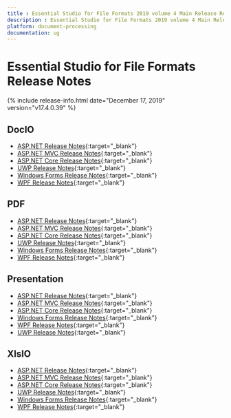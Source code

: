 ```yaml
---
title : Essential Studio for File Formats 2019 volume 4 Main Release Release Notes  
description : Essential Studio for File Formats 2019 volume 4 Main Release Release Notes  
platform: document-processing
documentation: ug
---
```


# Essential Studio for File Formats  Release Notes  

{% include release-info.html date="December 17, 2019" version="v17.4.0.39" %} 

## DocIO

* [ASP.NET Release Notes](/aspnet/release-notes/v17.4.0.39#docio){:target="_blank"}
* [ASP.NET MVC Release Notes](/aspnetmvc/release-notes/v17.4.0.39#docio){:target="_blank"}
* [ASP.NET Core Release Notes](/aspnet-core/release-notes/v17.4.0.39#docio){:target="_blank"}
* [UWP Release Notes](/uwp/release-notes/v17.4.0.39#docio){:target="_blank"}
* [Windows Forms Release Notes](/windowsforms/release-notes/v17.4.0.39#docio){:target="_blank"}
* [WPF Release Notes](/wpf/release-notes/v17.4.0.39#docio){:target="_blank"}


## PDF

* [ASP.NET Release Notes](/aspnet/release-notes/v17.4.0.39#pdf){:target="_blank"}
* [ASP.NET MVC Release Notes](/aspnetmvc/release-notes/v17.4.0.39#pdf){:target="_blank"}
* [ASP.NET Core Release Notes](/aspnet-core/release-notes/v17.4.0.39#pdf){:target="_blank"}
* [UWP Release Notes](/uwp/release-notes/v17.4.0.39#pdf){:target="_blank"}
* [Windows Forms Release Notes](/windowsforms/release-notes/v17.4.0.39#pdf){:target="_blank"}
* [WPF Release Notes](/wpf/release-notes/v17.4.0.39#pdf){:target="_blank"}


## Presentation

* [ASP.NET Release Notes](/aspnet/release-notes/v17.4.0.39#presentation){:target="_blank"}
* [ASP.NET MVC Release Notes](/aspnetmvc/release-notes/v17.4.0.39#presentation){:target="_blank"}
* [ASP.NET Core Release Notes](/aspnet-core/release-notes/v17.4.0.39#presentation){:target="_blank"}
* [Windows Forms Release Notes](/windowsforms/release-notes/v17.4.0.39#presentation){:target="_blank"}
* [WPF Release Notes](/wpf/release-notes/v17.4.0.39#presentation){:target="_blank"}
* [UWP Release Notes](/uwp/release-notes/v17.4.0.39#presentation){:target="_blank"}


## XlsIO

* [ASP.NET Release Notes](/aspnet/release-notes/v17.4.0.39#xlsio){:target="_blank"}
* [ASP.NET MVC Release Notes](/aspnetmvc/release-notes/v17.4.0.39#xlsio){:target="_blank"}
* [ASP.NET Core Release Notes](/aspnet-core/release-notes/v17.4.0.39#xlsio){:target="_blank"}
* [UWP Release Notes](/uwp/release-notes/v17.4.0.39#xlsio){:target="_blank"}
* [Windows Forms Release Notes](/windowsforms/release-notes/v17.4.0.39#xlsio){:target="_blank"}
* [WPF Release Notes](/wpf/release-notes/v17.4.0.39#xlsio){:target="_blank"}